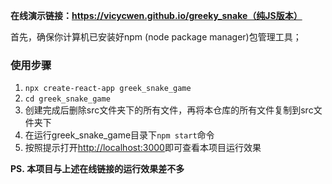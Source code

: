 <b>在线演示链接：https://vicycwen.github.io/greeky_snake（纯JS版本）</b>

首先，确保你计算机已安装好npm (node package manager)包管理工具；

<h3>使用步骤</h3>

<ol>
    <li><code>npx create-react-app greek_snake_game</code></li>
	<li><code>cd greek_snake_game</code></li>
    <li>创建完成后删除src文件夹下的所有文件，再将本仓库的所有文件复制到src文件夹下</li>
    <li>在运行greek_snake_game目录下<code>npm start</code>命令</li>
    <li>按照提示打开<a href="http://localhost:3000">http://localhost:3000</a>即可查看本项目运行效果</li>
</ol>

<b>PS. 本项目与上述在线链接的运行效果差不多</b>

